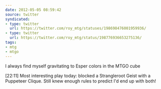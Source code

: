 ```yaml
---
date: 2012-05-05 08:59:42
source: twitter
syndicated:
- type: twitter
  url: https://twitter.com/roy_mtg/statuses/198698476001959936/
- type: twitter
  url: https://twitter.com/roy_mtg/status/198776936653275136/
tags:
- mtg
- mtgo
---
```


I always find myself gravitating to Esper colors in the MTGO cube

<time>[22:11]</time> Most interesting play today: blocked a Strangleroot Geist with a Puppeteer Clique. Still knew enough rules to predict I'd end up with both!
